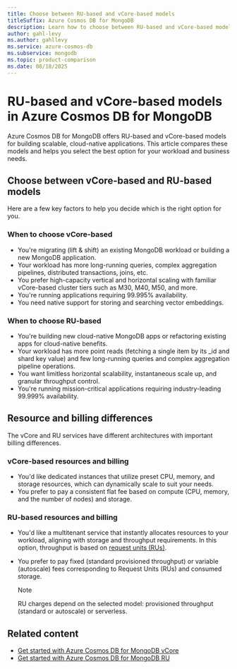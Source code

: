```yaml
---
title: Choose between RU-based and vCore-based models
titleSuffix: Azure Cosmos DB for MongoDB
description: Learn how to choose between RU-based and vCore-based models in Azure Cosmos DB for MongoDB. Compare benefits and find the best fit for your workload. Start optimizing now.
author: gahl-levy
ms.author: gahllevy
ms.service: azure-cosmos-db
ms.subservice: mongodb
ms.topic: product-comparison
ms.date: 08/18/2025
---
```


# RU-based and vCore-based models in Azure Cosmos DB for MongoDB

Azure Cosmos DB for MongoDB offers RU-based and vCore-based models for building scalable, cloud-native applications. This article compares these models and helps you select the best option for your workload and business needs.

## Choose between vCore-based and RU-based models

Here are a few key factors to help you decide which is the right option for you.

### When to choose vCore-based

- You're migrating (lift & shift) an existing MongoDB workload or building a new MongoDB application.
- Your workload has more long-running queries, complex aggregation pipelines, distributed transactions, joins, etc.
- You prefer high-capacity vertical and horizontal scaling with familiar vCore-based cluster tiers such as M30, M40, M50, and more.
- You're running applications requiring 99.995% availability.
- You need native support for storing and searching vector embeddings.

### When to choose RU-based

- You're building new cloud-native MongoDB apps or refactoring existing apps for cloud-native benefits.
- Your workload has more point reads (fetching a single item by its _id and shard key value) and few long-running queries and complex aggregation pipeline operations.
- You want limitless horizontal scalability, instantaneous scale up, and granular throughput control.
- You're running mission-critical applications requiring industry-leading 99.999% availability.

## Resource and billing differences

The vCore and RU services have different architectures with important billing differences.

### vCore-based resources and billing

- You'd like dedicated instances that utilize preset CPU, memory, and storage resources, which can dynamically scale to suit your needs.
- You prefer to pay a consistent flat fee based on compute (CPU, memory, and the number of nodes) and storage.

### RU-based resources and billing

- You'd like a multitenant service that instantly allocates resources to your workload, aligning with storage and throughput requirements. In this option, throughput is based on [request units (RUs)](../request-units.md).
- You prefer to pay fixed (standard provisioned throughput) or variable (autoscale) fees corresponding to Request Units (RUs) and consumed storage.

  > [!NOTE]
  > RU charges depend on the selected model: provisioned throughput (standard or autoscale) or serverless.

## Related content

- [Get started with Azure Cosmos DB for MongoDB vCore](./vcore/quickstart-portal.md)
- [Get started with Azure Cosmos DB for MongoDB RU](./quickstart-python.md)
